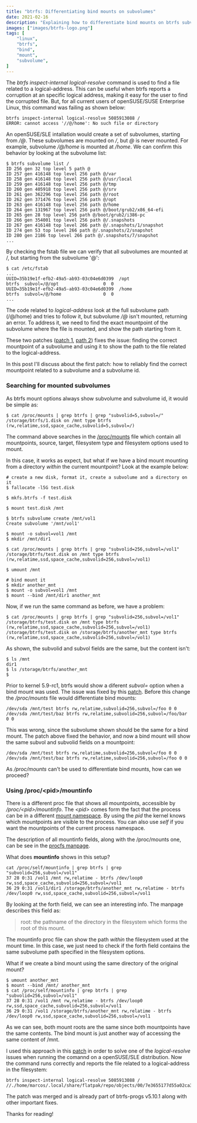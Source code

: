 ```yaml
---
title: "btrfs: Differentiating bind mounts on subvolumes"
date: 2021-02-16
description: "Explaining how to differentiate bind mounts on btrfs subvolumes"
images: ["images/btrfs-logo.png"]
tags: [
	"linux",
	"btrfs",
	"bind",
	"mount",
	"subvolume",
]
---
```


The *btrfs inspect-internal logical-resolve* command is used to find a file related to a logical-address. This can be useful when btrfs reports a corruption at an specific logical address, making it easy for the user to find the corrupted file. But, for all current users of openSUSE/SUSE Enterprise Linux, this command was failing as shown below:

```
btrfs inspect-internal logical-resolve 5085913088 / 
ERROR: cannot access '//@/home': No such file or directory 
```

An openSUSE/SLE intallation would create a set of subvolumes, starting from */@*. These subvolumes are mounted on */*, but *@* is never mounted. For example, subvolume */@/home* is mounted at */home*. We can confirm this behavior by looking at the subvolume list:

```
$ btrfs subvolume list /
ID 256 gen 32 top level 5 path @
ID 257 gen 416148 top level 256 path @/var
ID 258 gen 416148 top level 256 path @/usr/local
ID 259 gen 416148 top level 256 path @/tmp
ID 260 gen 405918 top level 256 path @/srv
ID 261 gen 362296 top level 256 path @/root
ID 262 gen 371476 top level 256 path @/opt
ID 263 gen 416148 top level 256 path @/home
ID 264 gen 131967 top level 256 path @/boot/grub2/x86_64-efi
ID 265 gen 28 top level 256 path @/boot/grub2/i386-pc
ID 266 gen 354001 top level 256 path @/.snapshots
ID 267 gen 416148 top level 266 path @/.snapshots/1/snapshot
ID 274 gen 53 top level 266 path @/.snapshots/2/snapshot
ID 280 gen 2186 top level 266 path @/.snapshots/7/snapshot
...
```

By checking the fstab file we can verify that all subvolumes are mounted at /, but starting from the subvolume '@':

```
$ cat /etc/fstab
...
UUID=35b19e1f-efb2-49a5-ab93-03c04e6d0399  /opt                    btrfs  subvol=/@/opt                 0  0
UUID=35b19e1f-efb2-49a5-ab93-03c04e6d0399  /home                   btrfs  subvol=/@/home                0  0
...
```

The code related to *logical-address* look at the full subvolume path (/@/home) and tries to follow it, but subvolume */@* isn't mounted, returning an error. To address it, we need to find the exact mountpoint of the subvolume where the file is mounted, and show the path starting from it.

These two patches \([patch 1](https://github.com/kdave/btrfs-progs/commit/57cfe29e69369be1fd1cfe149ee3cecf37a91968), [path 2](https://github.com/kdave/btrfs-progs/commit/6b8fed9e798dbcad196e06384b03691ad6512fba)\) fixes the issue: finding the correct mountpoint of a subvolume and using it to show the path to the file related to the logical-address.

In this post I'll discuss about the first patch: how to reliably find the correct mountpoint related to a subvolume and a subvolume id.

### Searching for mounted subvolumes

As btrfs mount options always show subvolume and subvolume id, it would be simple as:

```
$ cat /proc/mounts | grep btrfs | grep "subvolid=5,subvol=/"
/storage/btrfs/1.disk on /mnt type btrfs (rw,relatime,ssd,space_cache,subvolid=5,subvol=/)
```

The command above searches in the [/proc/mounts](https://man7.org/linux/man-pages/man5/procfs.5.html) file which contain all mountpoints, source, target, filesystem type and filesystem options used to mount.

In this case, it works as expect, but what if we have a bind mount mounting from a directory *within* the current mountpoint? Look at the example below:

```
# create a new disk, format it, create a subvolume and a directory on it
$ fallocate -l5G test.disk

$ mkfs.btrfs -f test.disk

$ mount test.disk /mnt

$ btrfs subvolume create /mnt/vol1
Create subvolume '/mnt/vol1'

$ mount -o subvol=vol1 /mnt
$ mkdir /mnt/dir1

$ cat /proc/mounts | grep btrfs | grep "subvolid=256,subvol=/vol1"
/storage/btrfs/test.disk on /mnt type btrfs (rw,relatime,ssd,space_cache,subvolid=256,subvol=/vol1)

$ umount /mnt

# bind mount it
$ mkdir another_mnt
$ mount -o subvol=vol1 /mnt
$ mount --bind /mnt/dir1 another_mnt
```

Now, if we run the same command as before, we have a problem:

```
$ cat /proc/mounts | grep btrfs | grep "subvolid=256,subvol=/vol1"
/storage/btrfs/test.disk on /mnt type btrfs (rw,relatime,ssd,space_cache,subvolid=256,subvol=/vol1)
/storage/btrfs/test.disk on /storage/btrfs/another_mnt type btrfs (rw,relatime,ssd,space_cache,subvolid=256,subvol=/vol1)
```

As shown, the subvolid and subvol fields are the same, but the content isn't:

```
$ ls /mnt
dir1
$ ls /storage/btrfs/another_mnt
$
```

Prior to kernel 5.9-rc1, btrfs would show a diferent *subvol=* option when a bind mount was used. The issue was fixed by this [patch](https://git.kernel.org/pub/scm/linux/kernel/git/torvalds/linux.git/commit/?id=3ef3959b29c4a5bd65526ab310a1a18ae533172a). Before this change the */proc/mounts* file would differentiate bind mounts:

```
/dev/sda /mnt/test btrfs rw,relatime,subvolid=256,subvol=/foo 0 0
/dev/sda /mnt/test/baz btrfs rw,relatime,subvolid=256,subvol=/foo/bar 0 0
```

This was wrong, since the subvolume shown should be the same for a bind mount. The patch above fixed the behavior, and now a bind mount will show the same subvol and subvolid fields on a mountpoint:

```
/dev/sda /mnt/test btrfs rw,relatime,subvolid=256,subvol=/foo 0 0
/dev/sda /mnt/test/baz btrfs rw,relatime,subvolid=256,subvol=/foo 0 0
```

As */proc/mounts* can't be used to differentiate bind mounts, how can we proceed?

### Using /proc/\<pid\>/mountinfo

There is a different proc file that shows all mountpoints, accessible by */proc/\<pid\>/mountinfo*. The *\<pid\>* comes form the fact that the process can be in a different [mount namespace](https://man7.org/linux/man-pages/man7/mount_namespaces.7.html). By using the *pid* the kernel knows which mountpoints are visible to the process. You can also use *self* if you want the mountpoints of the current process namespace.

The description of all mountinfo fields, along with the /proc/mounts one, can be see in the [procfs manpage](https://man7.org/linux/man-pages/man5/procfs.5.html).

What does **mountinfo** shows in this setup?

```
cat /proc/self/mountinfo | grep btrfs | grep "subvolid=256,subvol=/vol1"
37 28 0:31 /vol1 /mnt rw,relatime - btrfs /dev/loop0 rw,ssd,space_cache,subvolid=256,subvol=/vol1
36 29 0:31 /vol1/dir1 /storage/btrfs/another_mnt rw,relatime - btrfs /dev/loop0 rw,ssd,space_cache,subvolid=256,subvol=/vol1
```

By looking at the forth field, we can see an interesting info. The manpage describes this field as:

> root: the pathname of the directory in the filesystem which forms the root of this mount.

The mountinfo proc file can show the path *within* the filesystem used at the mount time. In this case, we just need to check if the forth field contains the same subvolume path specified in the filesystem options.

What if we create a bind mount using the same directory of the original mount?

```
$ umount another_mnt
$ mount --bind /mnt/ another_mnt
$ cat /proc/self/mountinfo | grep btrfs | grep "subvolid=256,subvol=/vol1"
37 28 0:31 /vol1 /mnt rw,relatime - btrfs /dev/loop0 rw,ssd,space_cache,subvolid=256,subvol=/vol1
36 29 0:31 /vol1 /storage/btrfs/another_mnt rw,relatime - btrfs /dev/loop0 rw,ssd,space_cache,subvolid=256,subvol=/vol1
```

As we can see, both mount roots are the same since both mountpoints have the same contents. The bind mount is just another way of accessing the same content of /mnt.

I used this approach in this [patch](https://git.kernel.org/pub/scm/linux/kernel/git/kdave/btrfs-progs.git/commit/?id=57cfe29e69369be1fd1cfe149ee3cecf37a91968) in order to solve one of the *logical-resolve* issues when running the comannd on a openSUSE/SLE distribution. Now the command runs correctly and reports the file related to a logical-address in the filesystem:

```
btrfs inspect-internal logical-resolve 5085913088 /
//./home/marcos/.local/share/flatpak/repo/objects/00/7e3655177d55a02ca39d4cd3d095627f824b8004ad70f416eccb8bdd281fd5.file
```

The patch was merged and is already part of btrfs-progs v5.10.1 along with other important fixes.

Thanks for reading!
